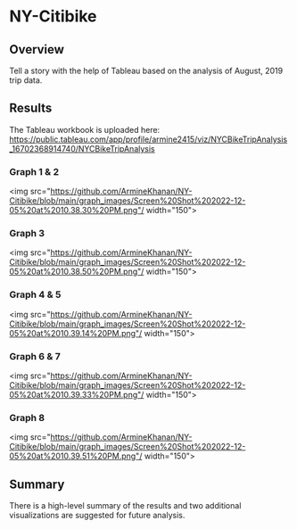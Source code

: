 # NY-Citibike

## Overview

Tell a story with the help of Tableau based on the analysis of August, 2019 trip data.

## Results

The Tableau workbook is uploaded here: https://public.tableau.com/app/profile/armine2415/viz/NYCBikeTripAnalysis_16702368914740/NYCBikeTripAnalysis

### Graph 1 & 2
<img src="https://github.com/ArmineKhanan/NY-Citibike/blob/main/graph_images/Screen%20Shot%202022-12-05%20at%2010.38.30%20PM.png"/ width="150">
### Graph 3
<img src="https://github.com/ArmineKhanan/NY-Citibike/blob/main/graph_images/Screen%20Shot%202022-12-05%20at%2010.38.50%20PM.png"/ width="150">
### Graph 4 & 5
<img src="https://github.com/ArmineKhanan/NY-Citibike/blob/main/graph_images/Screen%20Shot%202022-12-05%20at%2010.39.14%20PM.png"/ width="150">
### Graph 6 & 7
<img src="https://github.com/ArmineKhanan/NY-Citibike/blob/main/graph_images/Screen%20Shot%202022-12-05%20at%2010.39.33%20PM.png"/ width="150">
### Graph 8
<img src="https://github.com/ArmineKhanan/NY-Citibike/blob/main/graph_images/Screen%20Shot%202022-12-05%20at%2010.39.51%20PM.png"/ width="150">

## Summary

There is a high-level summary of the results and two additional visualizations are suggested for future analysis.
